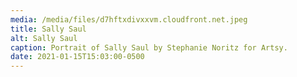 ```yaml
---
media: /media/files/d7hftxdivxxvm.cloudfront.net.jpeg
title: Sally Saul
alt: Sally Saul
caption: Portrait of Sally Saul by Stephanie Noritz for Artsy.
date: 2021-01-15T15:03:00-0500
---
```

